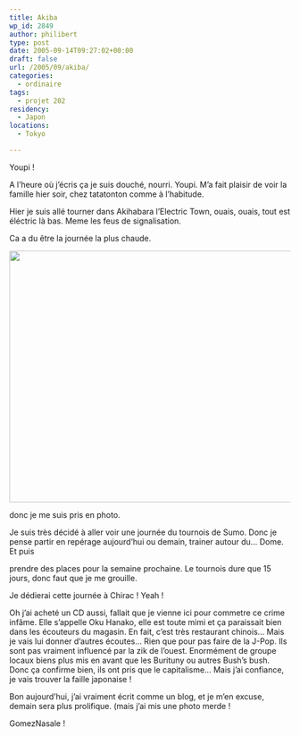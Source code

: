```yaml
---
title: Akiba
wp_id: 2849
author: philibert
type: post
date: 2005-09-14T09:27:02+00:00
draft: false
url: /2005/09/akiba/
categories:
  - ordinaire
tags:
  - projet 202
residency:
  - Japon
locations:
  - Tokyo

---
```

Youpi !
  
A l&rsquo;heure où j&rsquo;écris ça je suis douché, nourri. Youpi. M&rsquo;a fait plaisir de voir la famille hier soir, chez tatatonton comme à l&rsquo;habitude.
  
Hier je suis allé tourner dans Akihabara l&rsquo;Electric Town, ouais, ouais, tout est éléctric là bas. Meme les feus de signalisation.

Ca a du être la journée la plus chaude. 

<div id="attachment_2850" class="wp-caption alignnone" style="max-width: 600px">
  <a href="{{< aws >}}/uploads/2012/09/370618093742.jpeg"><img src="{{< aws >}}/uploads/2012/09/370618093742.jpeg" alt="" title="370618093742" width="600" height="450" class="size-full wp-image-2850" srcset="{{< aws >}}/uploads/2012/09/370618093742.jpeg 600w, {{< aws >}}/uploads/2012/09/370618093742-300x225.jpeg 300w, {{< aws >}}/uploads/2012/09/370618093742-263x197.jpeg 263w" sizes="(max-width: 600px) 100vw, 600px" /></a>
  
  <p class="wp-caption-text">
    donc je me suis pris en photo.
  </p>
</div>

Je suis très décidé à aller voir une journée du tournois de Sumo. Donc je pense partir en repérage aujourd&rsquo;hui ou demain, trainer autour du&#8230; Dome. Et puis
  
prendre des places pour la semaine prochaine. Le tournois dure que 15 jours, donc faut que je me grouille.

Je dédierai cette journée à Chirac ! Yeah !

Oh j&rsquo;ai acheté un CD aussi, fallait que je vienne ici pour commetre ce crime infâme. Elle s&rsquo;appelle Oku Hanako, elle est toute mimi et ça paraissait bien dans les écouteurs du magasin. En fait, c&rsquo;est très restaurant chinois&#8230; Mais je vais lui donner d&rsquo;autres écoutes&#8230; Rien que pour pas faire de la J-Pop. Ils sont pas vraiment influencé par la zik de l&rsquo;ouest. Enormément de groupe locaux biens plus mis en avant que les Burituny ou autres Bush&rsquo;s bush. Donc ça confirme bien, ils ont pris que le capitalisme&#8230; Mais j&rsquo;ai confiance, je vais trouver la faille japonaise !
  
Bon aujourd&rsquo;hui, j&rsquo;ai vraiment écrit comme un blog, et je m&rsquo;en excuse, demain sera plus prolifique. (mais j&rsquo;ai mis une photo merde !

GomezNasale !